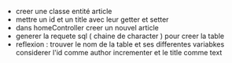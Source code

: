 
- creer une classe entité article 
- mettre un id et un title avec leur getter et setter
- dans homeController creer un nouvel article
- generer la requete sql ( chaine de character ) pour creer la table 
- reflexion :  trouver le nom de la table et ses differentes variabkes considerer l'id comme author incrementer et le title comme text 